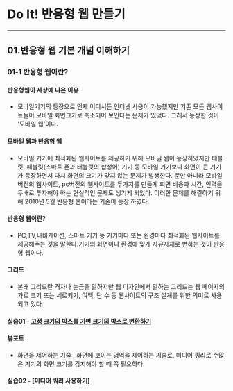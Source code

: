 # Do It! 반응형 웹 만들기
* * *
## 01.반응형 웹 기본 개념 이해하기 
### 01-1 반응형 웹이란?

#### 반응형웹이 세상에 나온 이유
* 모바일기기의 등장으로 언제 어디서든 인터넷 사용이 가능했지만 기존 모든 웹사이트들이 모바일 화면크기로 축소되어 보인다는 문제가 있었다.
그래서 등장한 것이 '모바일 웹'이다.   

#### 모바일 웹과 반응형 웹
* 모바일 기기에 최적화된 웹사이트를 제공하기 위해 모바일 웹이 등장하였지만 태블릿, 패블릿(스마트 폰과 태블릿의 합성어) 기기 등 모바일 기기보다 화면이 큰 기기가 등장하면서 다시 화면의 크기가 맞지 않는 문제가 발생한다. 뿐만 아니라 모바일 버전의 웹사이트, pc버전의 웹사이트를 두가지를 만들게 되면 비용과 시간, 인력을 두배로 투자해야 하는 현실적인 문제도 생기게 되었다. 이러한 문제를 해결하기 위해 2010년 5월 반응형 웹이라는 기술이 등장 하였다. 

#### 반응형 웹이란?
* PC,TV,내비게이션, 스마트 기기 등 기기마다 또는 환경마다 최적화된 웹사이트를 제공해주는 것을 말한다.기기의 화면이나 환경에 맞게 자유자재로 변하는 것이 반응형 웹이다.

#### 그리드
* 본래 그리드란 격자나 눈금을 말하지만 웹 디자인에서 말하는 그리드는 웹 페이지의 가로 크기 또는 세로키기, 여백, 단 수 등 웹사이트의 구조 설계를 위한 의미로 사용되고 있다.

#### 실습01 - [고정 크기의 박스를 가변 크기의 박스로 변환하기](https://github.com/HwangTaeeun/ResponsiveWeb/blob/master/01_1.html)

#### 뷰포트
* 화면을 제어하는 기술 , 화면에 보이는 영역을 제어하는 기술로, 미디어 쿼리로 수많은 기기의 화면 크기를 감지해야 할 때 꼭 필요하다.

#### 실습02 - [미디어 쿼리 사용하기]

